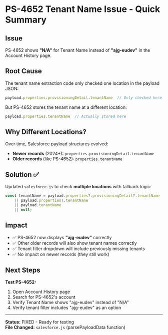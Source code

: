 # PS-4652 Tenant Name Issue - Quick Summary

## Issue
PS-4652 shows **"N/A"** for Tenant Name instead of **"ajg-eudev"** in the Account History page.

## Root Cause
The tenant name extraction code only checked one location in the payload JSON:
```javascript
payload.properties.provisioningDetail.tenantName  // Only checked here
```

But PS-4652 stores the tenant name at a different location:
```javascript
payload.properties.tenantName  // Actually stored here
```

## Why Different Locations?
Over time, Salesforce payload structures evolved:
- **Newer records** (2024+): `properties.provisioningDetail.tenantName`
- **Older records** (like PS-4652): `properties.tenantName`

## Solution ✅
Updated `salesforce.js` to check **multiple locations** with fallback logic:

```javascript
const tenantName = payload.properties?.provisioningDetail?.tenantName  // Try new structure first
    || payload.properties?.tenantName                                   // Then old structure
    || payload.tenantName                                               // Then root level (rare)
    || null;                                                            // Finally, null if not found
```

## Impact
- ✅ PS-4652 now displays **"ajg-eudev"** correctly
- ✅ Other older records will also show tenant names correctly
- ✅ Tenant filter dropdown will include previously missing tenants
- ✅ No impact on newer records (they still work)

## Next Steps
**Test PS-4652:**
1. Open Account History page
2. Search for PS-4652's account
3. Verify Tenant Name shows "ajg-eudev" instead of "N/A"
4. Verify tenant filter includes "ajg-eudev" as an option

---
**Status:** FIXED - Ready for testing  
**File Changed:** `salesforce.js` (parsePayloadData function)


